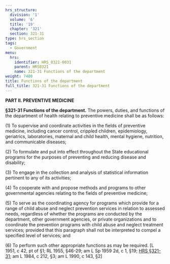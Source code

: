 ```yaml
---
hrs_structure:
  division: '1'
  volume: '6'
  title: '19'
  chapter: '321'
  section: 321-31
type: hrs_section
tags:
  - Government
menu:
  hrs:
    identifier: HRS_0321-0031
    parent: HRS0321
    name: 321-31 Functions of the department
weight: 7400
title: Functions of the department
full_title: 321-31 Functions of the department
---
```

**PART II. PREVENTIVE MEDICINE**

**§321-31 Functions of the department.** The powers, duties, and functions of the department of health relating to preventive medicine shall be as follows:

(1) To supervise and coordinate activities in the fields of preventive medicine, including cancer control, crippled children, epidemiology, geriatrics, laboratories, maternal and child health, mental hygiene, nutrition, and communicable diseases;

(2) To formulate and put into effect throughout the State educational programs for the purposes of preventing and reducing disease and disability;

(3) To engage in the collection and analysis of statistical information pertinent to any of its activities;

(4) To cooperate with and propose methods and programs to other governmental agencies relating to the fields of preventive medicine;

(5) To serve as the coordinating agency for programs which provide for a range of child abuse and neglect prevention services in relation to assessed needs, regardless of whether the programs are conducted by the department, other government agencies, or private organizations and to coordinate the prevention programs with child abuse and neglect treatment services; provided that this paragraph shall not be interpreted to compel a specified level of services; and

(6) To perform such other appropriate functions as may be required. [L 1951, c 42, pt of §1; RL 1955, §46-29; am L Sp 1959 2d, c 1, §19; [HRS §321-31](/title-19/chapter-321/section-321-31/); am L 1984, c 212, §3; am L 1990, c 143, §2]